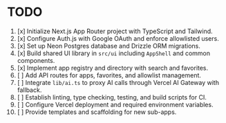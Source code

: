 # TODO
1. [x] Initialize Next.js App Router project with TypeScript and Tailwind.
2. [x] Configure Auth.js with Google OAuth and enforce allowlisted users.
3. [x] Set up Neon Postgres database and Drizzle ORM migrations.
4. [x] Build shared UI library in `src/ui` including `AppShell` and common components.
5. [x] Implement app registry and directory with search and favorites.
6. [ ] Add API routes for apps, favorites, and allowlist management.
7. [ ] Integrate `lib/ai.ts` to proxy AI calls through Vercel AI Gateway with fallback.
8. [ ] Establish linting, type checking, testing, and build scripts for CI.
9. [ ] Configure Vercel deployment and required environment variables.
10. [ ] Provide templates and scaffolding for new sub-apps.

